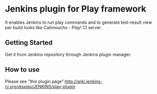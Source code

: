 Jenkins plugin for Play framework
=================================

It enables Jenkins to run play commands and to generate test-result view per build looks like Calimoucho - Play! CI server.

Getting Started
---------------

Get it from Jenkins repository through Jenkins plugin manager.

How to use
----------

Please see "this plugin page":http://wiki.jenkins-ci.org/display/JENKINS/play-plugin

